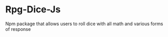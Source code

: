 # Rpg-Dice-Js
Npm package that allows users to roll dice with all math and various forms of response
